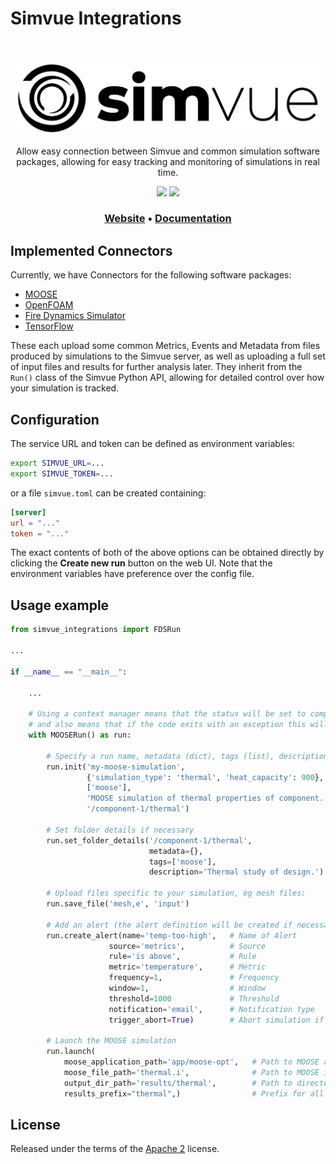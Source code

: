 # Simvue Integrations

<br/>

<p align="center">
  <picture>
    <source media="(prefers-color-scheme: dark)" srcset="https://github.com/simvue-io/.github/blob/5eb8cfd2edd3269259eccd508029f269d993282f/simvue-white.png" />
    <source media="(prefers-color-scheme: light)" srcset="https://github.com/simvue-io/.github/blob/5eb8cfd2edd3269259eccd508029f269d993282f/simvue-black.png" />
    <img alt="Simvue" src="https://github.com/simvue-io/.github/blob/5eb8cfd2edd3269259eccd508029f269d993282f/simvue-black.png" width="500">
  </picture>
</p>

<p align="center">
Allow easy connection between Simvue and common simulation software packages, allowing for easy tracking and monitoring of simulations in real time.
</p>

<div align="center">
<a href="https://github.com/simvue-io/client/blob/main/LICENSE" target="_blank"><img src="https://img.shields.io/github/license/simvue-io/client"/></a>
<img src="https://img.shields.io/badge/python-3.9%20%7C%203.10%20%7C%203.11%20%7C%203.12-blue">
</div>

<h3 align="center">
 <a href="https://simvue.io"><b>Website</b></a>
  •
  <a href="https://docs.simvue.io"><b>Documentation</b></a>
</h3>

## Implemented Connectors
Currently, we have Connectors for the following software packages:
- [MOOSE](https://mooseframework.inl.gov/)
- [OpenFOAM](https://www.openfoam.com/)
- [Fire Dynamics Simulator](https://pages.nist.gov/fds-smv/)
- [TensorFlow](https://www.tensorflow.org/)

These each upload some common Metrics, Events and Metadata from files produced by simulations to the Simvue server, as well as uploading a full set of input files and results for further analysis later. They inherit from the `Run()` class of the Simvue Python API, allowing for detailed control over how your simulation is tracked.

## Configuration
The service URL and token can be defined as environment variables:
```sh
export SIMVUE_URL=...
export SIMVUE_TOKEN=...
```
or a file `simvue.toml` can be created containing:
```toml
[server]
url = "..."
token = "..."
```
The exact contents of both of the above options can be obtained directly by clicking the **Create new run** button on the web UI. Note that the environment variables have preference over the config file.

## Usage example
```python
from simvue_integrations import FDSRun

...

if __name__ == "__main__":

    ...

    # Using a context manager means that the status will be set to completed automatically,
    # and also means that if the code exits with an exception this will be reported to Simvue
    with MOOSERun() as run:

        # Specify a run name, metadata (dict), tags (list), description, folder
        run.init('my-moose-simulation',
                 {'simulation_type': 'thermal', 'heat_capacity': 900},               # Metadaata
                 ['moose'],                                                          # Tags
                 'MOOSE simulation of thermal properties of component.',             # Description
                 '/component-1/thermal')                                             # Folder path

        # Set folder details if necessary
        run.set_folder_details('/component-1/thermal',                 # Folder full path
                               metadata={},                            # Metadata
                               tags=['moose'],                         # Tags
                               description='Thermal study of design.') # Description

        # Upload files specific to your simulation, eg mesh files:
        run.save_file('mesh,e', 'input')

        # Add an alert (the alert definition will be created if necessary)
        run.create_alert(name='temp-too-high',   # Name of Alert
                      source='metrics',          # Source
                      rule='is above',           # Rule
                      metric='temperature',      # Metric
                      frequency=1,               # Frequency
                      window=1,                  # Window
                      threshold=1000             # Threshold
                      notification='email',      # Notification type
                      trigger_abort=True)        # Abort simulation if triggered

        # Launch the MOOSE simulation
        run.launch(
            moose_application_path='app/moose-opt',   # Path to MOOSE application
            moose_file_path='thermal.i',              # Path to MOOSE input file
            output_dir_path='results/thermal',        # Path to directory where results are stored
            results_prefix="thermal",)                # Prefix for all results files

```

## License

Released under the terms of the [Apache 2](https://github.com/simvue-io/client/blob/main/LICENSE) license.
